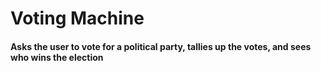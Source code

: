 # Voting Machine
#### Asks the user to vote for a political party, tallies up the votes, and sees who wins the election
